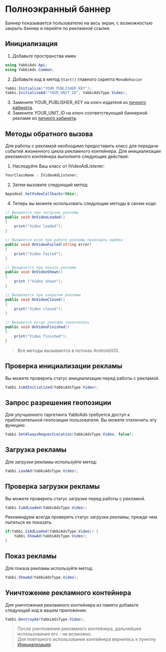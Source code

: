 # Полноэкранный баннер
Баннер показывается пользователю на весь экран, с возможностью закрыть баннер и перейти по рекламной ссылке.

## Инициализация
1. Добавьте пространства имен

```c#
using YabbiAds.Api;
using YabbiAds.Common;
```
2.  Добавьте код в метод `Start()`  главного скрипта `MonoBehavior`
```c#
Yabbi.Initialize("YOUR_PUBLISHER_KEY");
Yabbi.InitializeAd("YOUR_UNIT_ID", YabbiAdsType.Video);
```
3. Замените YOUR_PUBLISHER_KEY на ключ издателя из [личного кабинета](https://mobileadx.ru).
4. Замените YOUR_UNIT_ID на ключ соответствующий баннерной рекламе из [личного кабинета](https://mobileadx.ru).

## Методы обратного вызова
Для работы с рекламой необходимо предоставить класс для передачи событий жизненного цикла рекламного контейнера.
Для инициализации рекламного контейнера выполните следующие действия:
1. Наследуйте Ваш класс от IVideoAdListener:
```c#
YourClassName : IVideoAdListener;
```
2. Затем вызовите следующий метод:
```c#
Appodeal.SetVideoCallbacks(this);
```
4. Теперь вы можете использовать следующие методы в своем коде:
```c#
// Вызывется при загрузке рекламы
public void OnVideoLoaded()
{
    print("Video loaded");
}

// Вызывется если при работе рекламы произошла ошибка
public void OnVideoFailed(string error)
{
    print("Video failed");
}

// Вызывается при показе рекламы
public void OnVideoShown()
{
    print ("Video shown");
}

// Вызывается при закрытии рекламы
public void OnVideoClosed()
{
    print("Video closed");
}

// Вызывется когда реклама закончилась
public void OnVideoFinished()
{
    print("Video finished");
}
```
>Все методы вызываются в потоках Android/iOS.


## Проверка инициализации рекламы
Вы можете проверить статус инициализации перед работы с рекламой.
```c#
Yabbi.IsAdInitialized(YabbiAdsType.Video);
```

## Запрос разрешения геопозиции
Для улучшенного таргетинга YabbiAds требуется доступ к приблизительной геопозиции пользователя. 
Вы можете отключить эту функцию:
```c#
Yabbi.SetAlwaysRequestLocation(YabbiAdsType.Video, false);
```

## Загрузка рекламы
Для загрузки рекламы используйте метод:
```c#
Yabbi.LoadAd(YabbiAdsType.Video);
```

## Проверка загрузки рекламы
Вы можете проверить статус загрузки перед работы с рекламой.
```c#
Yabbi.IsAdLoaded(YabbiAdsType.Video);
```
Рекомендуем всегда проверять статус загрузки рекламы, прежде чем пытаться ее показать.
```c#
if(Yabbi.IsAdLoaded(YabbiAdsType.Video)) {
    Yabbi.ShowAd(YabbiAdsType.Video);
}
```

## Показ рекламы
Для показа рекламы используйте метод:
```c#
Yabbi.ShowAd(YabbiAdsType.Video);
```

## Уничтожение рекламного контейнера
Для уничтожения рекламного контейнера из памяти добавьте следующий код в вашем приложении.
```c#
Yabbi.DestroyAd(YabbiAdsType.Video);
```

>После уничтожение рекламного контейнера, дальнейшее использование его - не возможно.  
>Для повторного использования контейнера вернитесь к пунктну [Инициализация](#инициализация).